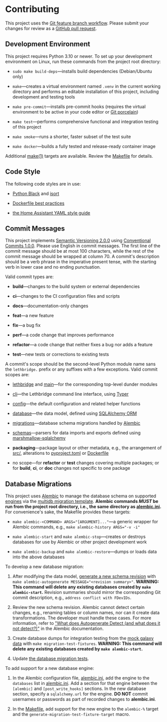 # Contributing

This project uses the [Git feature branch workflow](https://www.atlassian.com/git/tutorials/comparing-workflows/feature-branch-workflow).  Please submit your changes for review as a [GitHub pull request](https://docs.github.com/en/pull-requests/collaborating-with-pull-requests).

## Development Environment

This project requires Python 3.10 or newer.  To set up your development environment on Linux, run these commands from the project root directory:

- `sudo make build-deps`—installs build dependencies (Debian/Ubuntu only)

- `make`—creates a virtual environment named `.venv` in the current working directory and performs an editable installation of this project, including development and testing tools

- `make pre-commit`—installs pre-commit hooks (requires the virtual environment to be active in your code editor or [Git porcelain](https://git-scm.com/book/en/v2/Git-Internals-Plumbing-and-Porcelain))

- `make test`—performs comprehensive functional and integration testing of this project

- `make smoke`—runs a shorter, faster subset of the test suite

- `make docker`—builds a fully tested and release-ready container image

Additional [make(1)](https://linux.die.net/man/1/make) targets are available.  Review the [Makefile](Makefile) for details.

## Code Style

The following code styles are in use:

- [Python Black](https://black.readthedocs.io/) and [isort](https://pycqa.github.io/isort/)

- [Dockerfile best practices](https://docs.docker.com/develop/develop-images/dockerfile_best-practices/)

- [the Home Assistant YAML style guide](https://developers.home-assistant.io/docs/documenting/yaml-style-guide/)

## Commit Messages

This project implements [Semantic Versioning 2.0.0](https://semver.org/spec/v2.0.0.html) using [Conventional Commits 1.0.0](https://www.conventionalcommits.org/en/v1.0.0/).  Please use English in commit messages.  The first line of the commit message should be at most 100 characters, while the rest of the commit message should be wrapped at column 70.  A commit's description should be a verb phrase in the imperative present tense, with the starting verb in lower case and no ending punctuation.

Valid commit types are:

- **build**—changes to the build system or external dependencies

- **ci**—changes to the CI configuration files and scripts

- **docs**—documentation-only changes

- **feat**—a new feature

- **fix**—a bug fix

- **perf**—a code change that improves performance

- **refactor**—a code change that neither fixes a bug nor adds a feature

- **test**—new tests or corrections to existing tests

A commit's scope should be the second-level Python module name sans the `lethbridge.` prefix or any suffixes with a few exceptions.  Valid commit scopes are:

- [lethbridge](src/__init__.py) and [main](src/__main__.py)—for the corresponding top-level dunder modules

- [cli](src/cli/)—the Lethbridge command line interface, using [Typer](https://typer.tiangolo.com/)

- [config](src/config.py)—the default configuration and related helper functions

- [database](src/database.py)—the data model, defined using [SQLAlchemy ORM](https://docs.sqlalchemy.org/latest/orm)

- [migrations](src/migrations/)—database schema migrations handled by [Alembic](https://alembic.sqlalchemy.org/)

- [schemas](src/schemas)—parsers for data imports and exports defined using [marshmallow-sqlalchemy](https://marshmallow-sqlalchemy.readthedocs.io/)

- **packaging**—package layout or other metadata, e.g., the arrangement of [src/](src/), alterations to [pyproject.toml](pyproject.toml) or [Dockerfile](Dockerfile)

- no scope—for **refactor** or **test** changes covering multiple packages; or for **build**, **ci**, or **doc** changes not specific to one package

## Database Migrations

This project uses [Alembic](https://alembic.sqlalchemy.org/) to manage the database schema on supported [engines](https://docs.sqlalchemy.org/latest/core/engines.html) via the [multidb migration template](https://github.com/sqlalchemy/alembic/tree/main/alembic/templates/multidb).  **Alembic commands _MUST_ be run from the project root directory, i.e., the same directory as [alembic.ini](alembic.ini).**  For convenience's sake, the Makefile provides these targets:

- `make alembic-<COMMAND> ARGS="[ARGUMENT]..."`—a generic wrapper for Alembic commands, e.g., `make alembic-history ARGS="-v -i"`

- `make alembic-start` and `make alembic-stop`—creates or destroys databases for use by Alembic or other project development work

- `make alembic-backup` and `make alembic-restore`—dumps or loads data into the above databases

To develop a new database migration:

1. After modifying the data model, [generate a new schema revision](https://alembic.sqlalchemy.org/latest/autogenerate.html) with `make alembic-autogenerate MESSAGE="<revision summary>"`.  **WARNING: This command will delete any existing databases created by `make alembic-start`.**  Revision summaries should mirror the corresponding Git commit description, e.g., `address conflict with FDevIDs`.

2. Review the new schema revision.  Alembic cannot detect certain changes, e.g., renaming tables or column names, nor can it create data transformations.  The developer must handle these cases.  For more information, refer to ["What does Autogenerate Detect (and what does it not detect?)"](https://alembic.sqlalchemy.org/latest/autogenerate.html#what-does-autogenerate-detect-and-what-does-it-not-detect) in the Alembic documentation.

3. Create database dumps for integration testing from the [mock galaxy data](tests/mock-galaxy-data.json) with `make migration-test-fixtures`.  **WARNING: This command will delete any existing databases created by `make alembic-start`.**

4. Update [the database migration tests](tests/test_cli_database.py).

To add support for a new database engine:

1. In the Alembic configuration file, [alembic.ini](alembic.ini), add the engine to the `databases` list in [alembic.ini](alembic.ini).  Add a section for that engine between the `[alembic]` and `[post_write_hooks]` sections.  In the new database section, specify a `sqlalchemy.url` for the engine.  **DO NOT** commit usernames or passwords as part of recorded changes to **alembic.ini**.

2. In the [Makefile](Makefile), add support for the new engine to the `alembic-%` target and the `generate-migration-test-fixture-target` macro.
